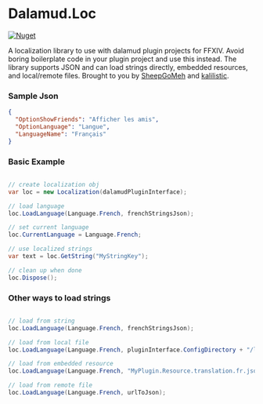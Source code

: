 # Dalamud.Loc
[![Nuget](https://img.shields.io/nuget/v/Dalamud.Loc)](https://www.nuget.org/packages/Dalamud.Loc/)

A localization library to use with dalamud plugin projects for FFXIV. Avoid boring boilerplate code in your plugin project and use this instead. The library supports JSON and can load strings directly, embedded resources, and local/remote files. Brought to you by [SheepGoMeh](https://github.com/SheepGoMeh) and [kalilistic](https://github.com/kalilistic).

### Sample Json
```json
{
  "OptionShowFriends": "Afficher les amis",
  "OptionLanguage": "Langue",
  "LanguageName": "Français"
}
```

### Basic Example

```csharp

// create localization obj
var loc = new Localization(dalamudPluginInterface);

// load language
loc.LoadLanguage(Language.French, frenchStringsJson);

// set current language
loc.CurrentLanguage = Language.French;

// use localized strings
var text = loc.GetString("MyStringKey");

// clean up when done
loc.Dispose();

```

### Other ways to load strings

```csharp

// load from string
loc.LoadLanguage(Language.French, frenchStringsJson);

// load from local file
loc.LoadLanguage(Language.French, pluginInterface.ConfigDirectory + "/loc/fr.json");

// load from embedded resource
loc.LoadLanguage(Language.French, "MyPlugin.Resource.translation.fr.json");

// load from remote file
loc.LoadLanguage(Language.French, urlToJson);

```